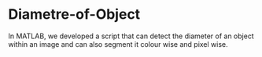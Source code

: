 # Diametre-of-Object
In MATLAB, we developed a script that can detect the diameter of an object within an image and can also segment it colour wise and pixel wise.
